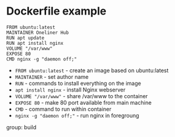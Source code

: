 # Dockerfile example

```text
FROM ubuntu:latest
MAINTAINER Oneliner Hub
RUN apt update
RUN apt install nginx
VOLUME "/var/www"
EXPOSE 80
CMD nginx -g "daemon off;"

```

- `FROM ubuntu:latest` - create an image based on ubuntu:latest
- `MAINTAINER` - set author name
- `RUN` - commands to install everything on the image
- `apt install nginx` - install Nginx webserver
- `VOLUME "/var/www"` - share /var/www to the container
- `EXPOSE 80` - make 80 port available from main machine
- `CMD` - command to run within container
- `nginx -g "daemon off;"` - run nginx in foregroung

group: build

